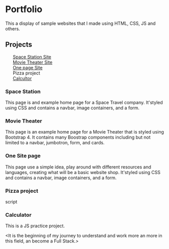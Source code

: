# Portfolio

This a display of sample websites that I made using HTML, CSS, JS and others.

<h2>Projects</h2>
<ul>
<a href="https://github.com/PabloBernalBas/Projects/blob/759aeeaecf02c439f3ed8d2ed44b2241e8bd1ffe/Space%20Travel/Index.html">Space Station Site</a><br>
<a href="https://github.com/PabloBernalBas/Projects/blob/759aeeaecf02c439f3ed8d2ed44b2241e8bd1ffe/Academy%20Cinemas/acedemy_cinema.html">Movie Theater Site</a><br>
<a href="https://github.com/PabloBernalBas/Projects/blob/759aeeaecf02c439f3ed8d2ed44b2241e8bd1ffe/One-Page%20Website/One-Page%20Site.html">One page Site</a><br>
<a hhref="https://github.com/PabloBernalBas/Projects/blob/759aeeaecf02c439f3ed8d2ed44b2241e8bd1ffe/Pizza_Project/Pizza.html">Pizza project</a><br>
<a href="https://github.com/PabloBernalBas/Projects/blob/759aeeaecf02c439f3ed8d2ed44b2241e8bd1ffe/Calculator/Calculator.html">Calcultor</a><br>
</ul>

<h3>Space Station</h3>
<p>This page is and example home page for a Space Travel company. It'styled using CSS and contains a navbar, image containers, and a form.</p>
<h3>Movie Theater</h3>
<p>This page is an example home page for a Movie Theater that is styled using Bootstrap 4. It contains many Boostrap components including 
but not limited to a navbar, jumbotron, form, and cards.</p>
<h3>One Site page</h3>
<p>This page use a simple idea, play around with different resources and languages, creating what will be a basic website shop. It'styled using CSS and contains a navbar, image containers, and a form.</p>
<h3>Pizza project</h3>
<p> script </p>
<h3>Calculator</h3>
<p>This is a JS practice project.</p>



<It is the beginning of my journey to understand and work more an more in this field, an become a Full Stack.>
